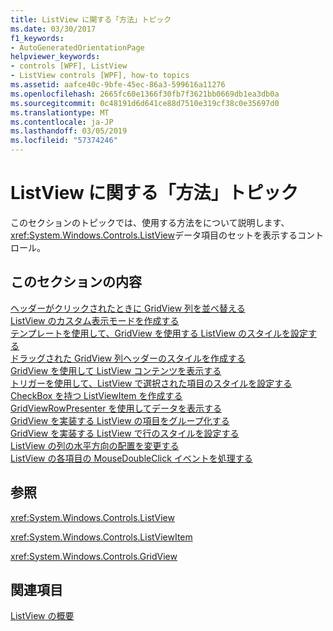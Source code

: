 ```yaml
---
title: ListView に関する「方法」トピック
ms.date: 03/30/2017
f1_keywords:
- AutoGeneratedOrientationPage
helpviewer_keywords:
- controls [WPF], ListView
- ListView controls [WPF], how-to topics
ms.assetid: aafce40c-9bfe-45ec-86a3-599616a11276
ms.openlocfilehash: 2665fc60e1366f30fb7f3621bb0669db1ea3db0a
ms.sourcegitcommit: 0c48191d6d641ce88d7510e319cf38c0e35697d0
ms.translationtype: MT
ms.contentlocale: ja-JP
ms.lasthandoff: 03/05/2019
ms.locfileid: "57374246"
---
```

# <a name="listview-how-to-topics"></a>ListView に関する「方法」トピック
このセクションのトピックでは、使用する方法をについて説明します、<xref:System.Windows.Controls.ListView>データ項目のセットを表示するコントロール。  
  
## <a name="in-this-section"></a>このセクションの内容  
 [ヘッダーがクリックされたときに GridView 列を並べ替える](how-to-sort-a-gridview-column-when-a-header-is-clicked.md)  
 [ListView のカスタム表示モードを作成する](how-to-create-a-custom-view-mode-for-a-listview.md)  
 [テンプレートを使用して、GridView を使用する ListView のスタイルを設定する](how-to-use-templates-to-style-a-listview-that-uses-gridview.md)  
 [ドラッグされた GridView 列ヘッダーのスタイルを作成する](how-to-create-a-style-for-a-dragged-gridview-column-header.md)  
 [GridView を使用して ListView コンテンツを表示する](how-to-display-listview-contents-by-using-a-gridview.md)  
 [トリガーを使用して、ListView で選択された項目のスタイルを設定する](how-to-use-triggers-to-style-selected-items-in-a-listview.md)  
 [CheckBox を持つ ListViewItem を作成する](how-to-create-listviewitems-with-a-checkbox.md)  
 [GridViewRowPresenter を使用してデータを表示する](how-to-display-data-by-using-gridviewrowpresenter.md)  
 [GridView を実装する ListView の項目をグループ化する](how-to-group-items-in-a-listview-that-implements-a-gridview.md)  
 [GridView を実装する ListView で行のスタイルを設定する](how-to-style-a-row-in-a-listview-that-implements-a-gridview.md)  
 [ListView の列の水平方向の配置を変更する](how-to-change-the-horizontal-alignment-of-a-column-in-a-listview.md)  
 [ListView の各項目の MouseDoubleClick イベントを処理する](how-to-handle-the-mousedoubleclick-event-for-each-item-in-a-listview.md)  
  
## <a name="reference"></a>参照  
 <xref:System.Windows.Controls.ListView>  
  
 <xref:System.Windows.Controls.ListViewItem>  
  
 <xref:System.Windows.Controls.GridView>  
  
## <a name="related-sections"></a>関連項目  
 [ListView の概要](listview-overview.md)
